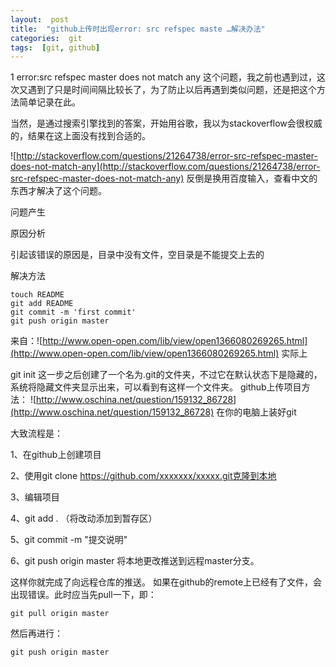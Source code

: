 ```yaml
---
layout:  post
title:  "github上传时出现error: src refspec maste …解决办法"
categories:  git
tags:  [git, github]
---
```


1 error:src refspec master does not match any
这个问题，我之前也遇到过，这次又遇到了只是时间间隔比较长了，为了防止以后再遇到类似问题，还是把这个方法简单记录在此。

当然，是通过搜索引擎找到的答案，开始用谷歌，我以为stackoverflow会很权威的，结果在这上面没有找到合适的。

![http://stackoverflow.com/questions/21264738/error-src-refspec-master-does-not-match-any](http://stackoverflow.com/questions/21264738/error-src-refspec-master-does-not-match-any)
反倒是换用百度输入，查看中文的东西才解决了这个问题。

问题产生

原因分析

引起该错误的原因是，目录中没有文件，空目录是不能提交上去的

解决方法

```
touch README
git add README 
git commit -m 'first commit'
git push origin master
```

来自：![http://www.open-open.com/lib/view/open1366080269265.html](http://www.open-open.com/lib/view/open1366080269265.html)
实际上

 git init
这一步之后创建了一个名为.git的文件夹，不过它在默认状态下是隐藏的，系统将隐藏文件夹显示出来，可以看到有这样一个文件夹。
github上传项目方法：
![http://www.oschina.net/question/159132_86728](http://www.oschina.net/question/159132_86728)
在你的电脑上装好git

大致流程是：

1、在github上创建项目

2、使用git clone https://github.com/xxxxxxx/xxxxx.git克隆到本地

3、编辑项目

4、git add . （将改动添加到暂存区）

5、git commit -m "提交说明"

6、git push origin master 将本地更改推送到远程master分支。

这样你就完成了向远程仓库的推送。
如果在github的remote上已经有了文件，会出现错误。此时应当先pull一下，即：

```
git pull origin master
```
然后再进行：

```
git push origin master
```
